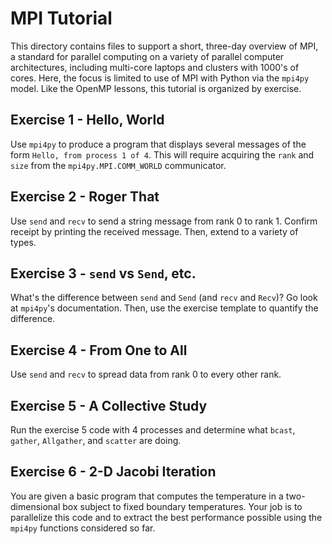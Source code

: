 # MPI Tutorial

This directory contains files to support a short, three-day overview of
MPI, a standard for parallel computing on a variety of parallel computer
architectures, including multi-core laptops and clusters with 1000's of cores.
Here, the focus is limited to use of MPI with Python via the `mpi4py` model. 
Like the OpenMP lessons, this tutorial is organized by exercise.

## Exercise 1 - Hello, World

Use `mpi4py` to produce a program that displays several messages of the form
`Hello, from process 1 of 4`.  This will require acquiring the `rank` and
`size` from the `mpi4py.MPI.COMM_WORLD` communicator.

## Exercise 2 - Roger That

Use `send` and `recv` to send a string message from rank 0 to rank 1.  Confirm
receipt by printing the received message.  Then, extend to a variety of
types.

## Exercise 3 - `send` vs `Send`, etc.

What's the difference between `send` and `Send` (and `recv` and `Recv`)? Go
look at `mpi4py`'s documentation.  Then, use the exercise template to quantify
the difference.

## Exercise 4 - From One to All

Use `send` and `recv` to spread data from rank 0 to every other rank.

## Exercise 5 - A Collective Study

Run the exercise 5 code with 4 processes and determine what `bcast`, 
`gather`, `Allgather`, and `scatter` are doing.

## Exercise 6 - 2-D Jacobi Iteration

You are given a basic program that computes the temperature in a 
two-dimensional box subject to fixed boundary temperatures.  Your job
is to parallelize this code and to extract the best performance possible
using the `mpi4py` functions considered so far.


 


